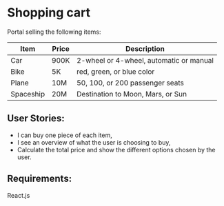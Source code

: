 # Shopping cart

Portal selling the following items:

| Item  | Price  | Description  | 
|---|---|---|
| Car | 900K | 2-wheel or 4-wheel, automatic or manual |
| Bike | 5K | red, green, or blue color |
| Plane | 10M | 50, 100, or 200 passenger seats |
| Spaceship | 20M | Destination to Moon, Mars, or Sun |

## User Stories:
- I can buy one piece of each item,
- I see an overview of what the user is choosing to buy,
- Calculate the total price and show the different options chosen by the user.

## Requirements:
React.js
